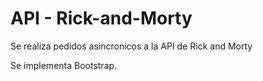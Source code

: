 # API - Rick-and-Morty
Se realiza pedidos asincronicos a la API de Rick and Morty 

Se implementa Bootstrap.


